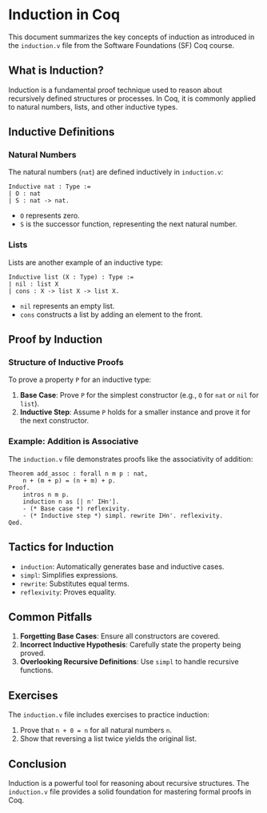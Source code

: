 # Induction in Coq

This document summarizes the key concepts of induction as introduced in the `induction.v` file from the Software Foundations (SF) Coq course.

## What is Induction?

Induction is a fundamental proof technique used to reason about recursively defined structures or processes. In Coq, it is commonly applied to natural numbers, lists, and other inductive types.

## Inductive Definitions

### Natural Numbers
The natural numbers (`nat`) are defined inductively in `induction.v`:
```coq
Inductive nat : Type :=
| O : nat
| S : nat -> nat.
```
- `O` represents zero.
- `S` is the successor function, representing the next natural number.

### Lists
Lists are another example of an inductive type:
```coq
Inductive list (X : Type) : Type :=
| nil : list X
| cons : X -> list X -> list X.
```
- `nil` represents an empty list.
- `cons` constructs a list by adding an element to the front.

## Proof by Induction

### Structure of Inductive Proofs
To prove a property `P` for an inductive type:
1. **Base Case**: Prove `P` for the simplest constructor (e.g., `O` for `nat` or `nil` for `list`).
2. **Inductive Step**: Assume `P` holds for a smaller instance and prove it for the next constructor.

### Example: Addition is Associative
The `induction.v` file demonstrates proofs like the associativity of addition:
```coq
Theorem add_assoc : forall n m p : nat,
    n + (m + p) = (n + m) + p.
Proof.
    intros n m p.
    induction n as [| n' IHn'].
    - (* Base case *) reflexivity.
    - (* Inductive step *) simpl. rewrite IHn'. reflexivity.
Qed.
```

## Tactics for Induction

- `induction`: Automatically generates base and inductive cases.
- `simpl`: Simplifies expressions.
- `rewrite`: Substitutes equal terms.
- `reflexivity`: Proves equality.

## Common Pitfalls

1. **Forgetting Base Cases**: Ensure all constructors are covered.
2. **Incorrect Inductive Hypothesis**: Carefully state the property being proved.
3. **Overlooking Recursive Definitions**: Use `simpl` to handle recursive functions.

## Exercises

The `induction.v` file includes exercises to practice induction:
1. Prove that `n + 0 = n` for all natural numbers `n`.
2. Show that reversing a list twice yields the original list.

## Conclusion

Induction is a powerful tool for reasoning about recursive structures. The `induction.v` file provides a solid foundation for mastering formal proofs in Coq.
